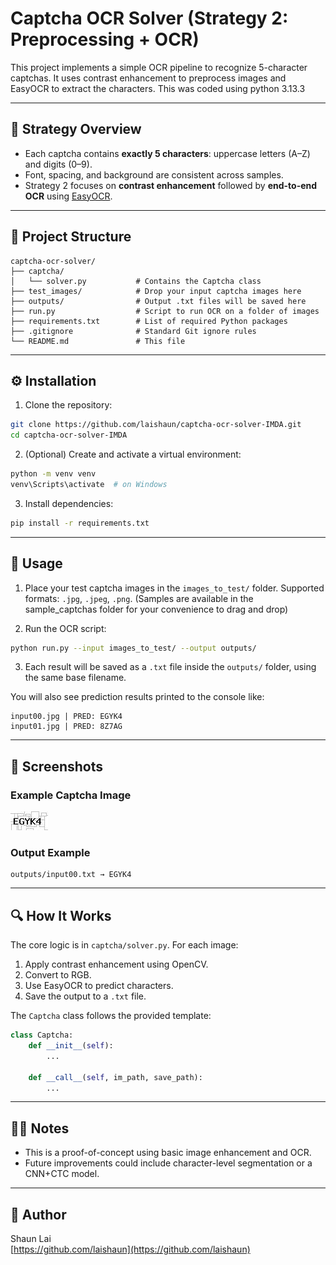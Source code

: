 # Captcha OCR Solver (Strategy 2: Preprocessing + OCR)

This project implements a simple OCR pipeline to recognize 5-character captchas. It uses contrast enhancement to preprocess images and EasyOCR to extract the characters. This was coded using python 3.13.3

---

## 🧠 Strategy Overview

- Each captcha contains **exactly 5 characters**: uppercase letters (A–Z) and digits (0–9).
- Font, spacing, and background are consistent across samples.
- Strategy 2 focuses on **contrast enhancement** followed by **end-to-end OCR** using [EasyOCR](https://github.com/JaidedAI/EasyOCR).

---

## 📁 Project Structure

```
captcha-ocr-solver/
├── captcha/
│   └── solver.py           # Contains the Captcha class
├── test_images/            # Drop your input captcha images here
├── outputs/                # Output .txt files will be saved here
├── run.py                  # Script to run OCR on a folder of images
├── requirements.txt        # List of required Python packages
├── .gitignore              # Standard Git ignore rules
└── README.md               # This file
```

---

## ⚙️ Installation

1. Clone the repository:

```bash
git clone https://github.com/laishaun/captcha-ocr-solver-IMDA.git
cd captcha-ocr-solver-IMDA
```

2. (Optional) Create and activate a virtual environment:

```bash
python -m venv venv
venv\Scripts\activate  # on Windows
```

3. Install dependencies:

```bash
pip install -r requirements.txt
```

---

## 🚀 Usage

1. Place your test captcha images in the `images_to_test/` folder. Supported formats: `.jpg`, `.jpeg`, `.png`. (Samples are available in the sample_captchas folder for your convenience to drag and drop)

2. Run the OCR script:

```bash
python run.py --input images_to_test/ --output outputs/
```

3. Each result will be saved as a `.txt` file inside the `outputs/` folder, using the same base filename.

You will also see prediction results printed to the console like:

```
input00.jpg | PRED: EGYK4
input01.jpg | PRED: 8Z7AG
```

---

## 📸 Screenshots

### Example Captcha Image

![Sample Captcha](https://raw.githubusercontent.com/laishaun/captcha-ocr-solver-IMDA/main/test_images/input00.jpg)

### Output Example

```
outputs/input00.txt → EGYK4
```

---

## 🔍 How It Works

The core logic is in `captcha/solver.py`. For each image:

1. Apply contrast enhancement using OpenCV.
2. Convert to RGB.
3. Use EasyOCR to predict characters.
4. Save the output to a `.txt` file.

The `Captcha` class follows the provided template:

```python
class Captcha:
    def __init__(self):
        ...

    def __call__(self, im_path, save_path):
        ...
```

---

## 🙋‍♂️ Notes

- This is a proof-of-concept using basic image enhancement and OCR.
- Future improvements could include character-level segmentation or a CNN+CTC model.

---

## 🧠 Author

Shaun Lai  
[https://github.com/laishaun](https://github.com/laishaun)
